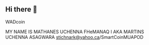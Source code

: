 ## Hi there 👋

<!--DEATHCOIN

**Here are some ideas to get you started:**

🙋‍♀️ A short introduction - what is your organization all about?
🌈 Contribution guidelines - how can the community get involved?
👩‍💻 Useful resources - where can the community find your docs? Is there anything else the community should know?
🍿 Fun facts - what does your team eat for breakfast?
🧙 Remember, you can do mighty things with the power of [Markdown](https://docs.github.com/github/writing-on-github/getting-started-with-writing-and-formatting-on-github/basic-writing-and-formatting-syntax)
-->WADcoin
MY NAME IS MATHANES UCHENNA FHeMANAQ I AKA MARTINS UCHENNA ASAGWARA
stichnark@yahoo.ca/SmartCoinMUAPOD
